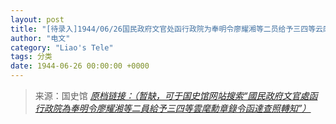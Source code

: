 ```yaml
---
layout: post
title: "[待录入]1944/06/26国民政府文官处函行政院为奉明令廖耀湘等二员给予三四等云麾勋章录令函达查照转知"
author: "电文"
category: "Liao's Tele"
tags: 分类
date: 1944-06-26 00:00:00 +0000
---
```

> 来源：国史馆 [*原档链接：（暂缺，可于国史馆网站搜索“國民政府文官處函行政院為奉明令廖耀湘等二員給予三四等雲麾勳章錄令函達查照轉知”）*]()
